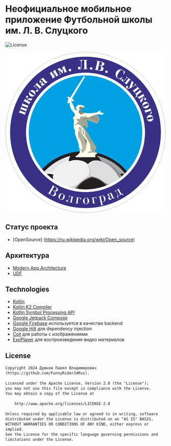 # Неофициальное мобильное приложение Футбольной школы им. Л. В. Слуцкого

![License](https://img.shields.io/aur/license/android-studio)

![Title](/assets/images/logo.jpg)

## Статус проекта

- [OpenSource] (https://ru.wikipedia.org/wiki/Open_source)

## Архитектура

- [Modern App Architecture](https://developer.android.com/topic/architecture#recommended-app-arch)
- [UDF](https://developer.android.com/develop/ui/compose/architecture#udf-compose)

## Technologies

- [Kotlin](https://kotlinlang.org)
- [Kotlin K2 Compiler](https://kotlinlang.org/docs/k2-compiler-migration-guide.html)
- [Kotlin Symbol Processing API](https://kotlinlang.org/docs/ksp-overview.html)
- [Google Jetpack Compose](https://developer.android.com/jetpack/compose)
- [Google Firebase](https://firebase.google.com) используется в качестве backend
- [Google Hilt](https://developer.android.com/training/dependency-injection/hilt-android) для dependency injection
- [Coil](https://coil-kt.github.io/coil/) для работы с изображениями
- [ExoPlayer](https://developer.android.com/media/media3/exoplayer) для воспроизведения видео материалов

## License

```
Copyright 2024 Дуюнов Павел Владимирович (https://github.com/FunnyRider34Rus).

Licensed under the Apache License, Version 2.0 (the "License");
you may not use this file except in compliance with the License.
You may obtain a copy of the License at

    http://www.apache.org/licenses/LICENSE-2.0

Unless required by applicable law or agreed to in writing, software
distributed under the License is distributed on an "AS IS" BASIS,
WITHOUT WARRANTIES OR CONDITIONS OF ANY KIND, either express or implied.
See the License for the specific language governing permissions and
limitations under the License.
```